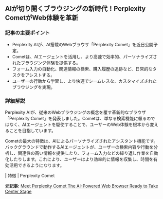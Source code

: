 ## AIが切り開くブラウジングの新時代！Perplexity CometがWeb体験を革新

### 記事の主要ポイント

* Perplexity AIが、AI搭載のWebブラウザ「Perplexity Comet」を近日公開予定。
* Cometは、AIエージェントを活用し、より高速で効率的、パーソナライズされたブラウジング体験を提供する。
* フォーム入力の自動化、関連情報の検索、購入履歴の追跡など、日常的なタスクをアシストする。
* ユーザーの行動から学習し、より快適でシームレスな、カスタマイズされたブラウジングを実現。

### 詳細解説

Perplexity AIが、従来のWebブラウジングの概念を覆す革新的なブラウザ「Perplexity Comet」を発表しました。Cometは、単なる検索機能に頼るのではなく、AIエージェントを駆使することで、ユーザーのWeb体験を根本から変えることを目指しています。

Cometの最大の特徴は、AIによるパーソナライズされたアシスタント機能です。バックグラウンドで動作するAIエージェントが、ユーザーの検索内容や行動を分析し、関連性の高い情報を提供したり、フォーム入力などの繰り返し作業を自動化したりします。これにより、ユーザーはより効率的に情報を収集し、時間を有効活用できるようになります。

| 特徴 | Perplexity Comet 

**元記事:** [Meet Perplexity Comet The AI-Powered Web Browser Ready to Take Center Stage](https://www.analyticsinsight.net/news/meet-perplexity-comet-the-ai-powered-web-browser-ready-to-take-center-stage)